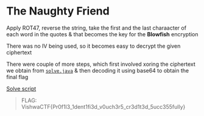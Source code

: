 # The Naughty Friend

Apply ROT47, reverse the string, take the first and the last charaacter of each word in the quotes & that becomes the key for the **Blowfish** encryption

There was no IV being used, so it becomes easy to decrypt the given ciphertext

There were couple of more steps, which first involved xoring the ciphertext we obtain from [`solve.java`](./solve.java) & then decoding it using base64 to obtain the final flag

[Solve script](./solve.py)

> FLAG: VishwaCTF{Pr0f1l3_1dent1fi3d_v0uch3r5_cr3d1t3d_5ucc355fully}
